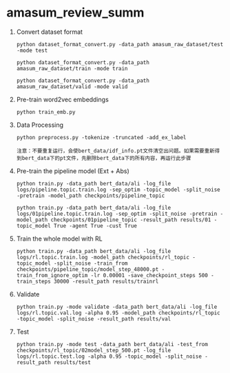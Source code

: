 # amasum_review_summ
1. Convert dataset format

    ```
    python dataset_format_convert.py -data_path amasum_raw_dataset/test -mode test
    
    python dataset_format_convert.py -data_path amasum_raw_dataset/train -mode train
    
    python dataset_format_convert.py -data_path amasum_raw_dataset/valid -mode valid
    ```

2. Pre-train word2vec embeddings

    ```
    python train_emb.py
    ```

3. Data Processing

	```
	python preprocess.py -tokenize -truncated -add_ex_label
 
    注意：不要重复运行，会使bert_data/idf_info.pt文件清空出问题。如果需要重新得到bert_data下的pt文件，先删除bert_data下的所有内容，再运行此步骤
	```

4. Pre-train the pipeline model (Ext + Abs)

	```
	python train.py -data_path bert_data/ali -log_file logs/pipeline.topic.train.log -sep_optim -topic_model -split_noise -pretrain -model_path checkpoints/pipeline_topic

    python train.py -data_path bert_data/ali -log_file logs/01pipeline.topic.train.log -sep_optim -split_noise -pretrain -model_path checkpoints/01pipeline_topic -result_path results/01 -topic_model True -agent True -cust True
    
	```

5. Train the whole model with RL

    ```
    python train.py -data_path bert_data/ali -log_file logs/rl.topic.train.log -model_path checkpoints/rl_topic -topic_model -split_noise -train_from checkpoints/pipeline_topic/model_step_48000.pt -train_from_ignore_optim -lr 0.00001 -save_checkpoint_steps 500 -train_steps 30000 -result_path results/trainrl
    ```

6. Validate

	```
	python train.py -mode validate -data_path bert_data/ali -log_file logs/rl.topic.val.log -alpha 0.95 -model_path checkpoints/rl_topic -topic_model -split_noise -result_path results/val
	```

7. Test

	```
	python train.py -mode test -data_path bert_data/ali -test_from checkpoints/rl_topic/02model_step_500.pt -log_file logs/rl.topic.test.log -alpha 0.95 -topic_model -split_noise -result_path results/test
	```